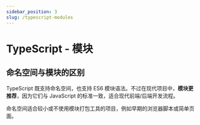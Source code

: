 ```yaml
---
sidebar_position: 3
slug: /typescript-modules
---
```


# TypeScript - 模块



## 命名空间与模块的区别

TypeScript 既支持命名空间，也支持 ES6 模块语法。不过在现代项目中，**模块更推荐**，因为它们与 JavaScript 的标准一致，适合现代前端/后端开发流程。

命名空间适合较小或不使用模块打包工具的项目，例如早期的浏览器脚本或简单页面。
